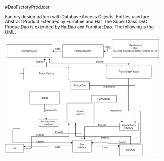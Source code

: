 #DaoFactoryProducer

Factory design pattern with Database Access Objects.
Entities used are Abstract Product extended by Furniture and Hat.
The Super Class DAO ProductDao is extended by HatDao and FurnitureDao.
The following is the UML.

![UML Diagram](/UML/DaoFactoryProducer.jpg)

